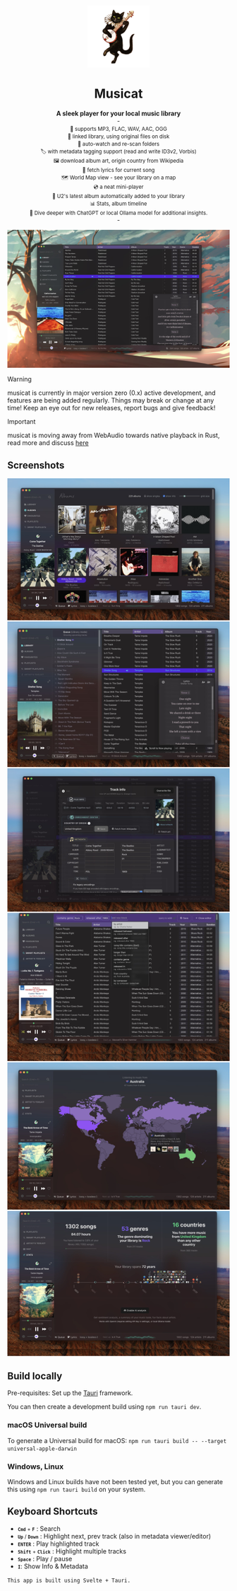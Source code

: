 <p align="center">
<img height="140" src="src-tauri/icons/Square310x310Logo.png">
</p>
<h1 align="center">Musicat</h1>
<p align="center">
<b>A sleek player for your local music library</b>
<br/>
-
<br/>
<small>🎵 supports MP3, FLAC, WAV, AAC, OGG</small>
<br/>
<small>🔗 linked library, using original files on disk</small>
<br/>
<small>👀 auto-watch and re-scan folders</small>
<br/>
<small>🏷 with metadata tagging support (read and write ID3v2, Vorbis)</small>
<br/>
<small>🖼 download album art, origin country from Wikipedia
</small>
<br/>
<small>🎤 fetch lyrics for current song
</small>
<br/>
<small>🗺 World Map view - see your library on a map
</small>
<br/>
<small>💿 a neat mini-player
</small>
<br/>
<small>🎸 U2's latest album automatically added to your library
</small>
<br/>
<small>📊 Stats, album timeline
</small>
<br/>
<small>🤖 Dive deeper with ChatGPT or local Ollama model for additional insights.
</small>
<br/>
  -
</p>

![screenshot](docs/musicat-feb-2024.jpg)

> [!WARNING]
> musicat is currently in major version zero (0.x) active development, and features are being added regularly. Things may break or change at any time! Keep an eye out for new releases, report bugs and give feedback!

> [!IMPORTANT]
> musicat is moving away from WebAudio towards native playback in Rust, read more and discuss [here](https://github.com/basharovV/musicat/discussions/6)

## Screenshots
![screenshot](docs/albums.jpg)
![screenshot](docs/queue.jpg)
![screenshot](docs/track-info.jpg)
![screenshot](docs/smart-query.jpg)
![screenshot](docs/map.jpg)
![screenshot](docs/stats.jpg)

## Build locally

Pre-requisites: Set up the [Tauri](https://tauri.app/) framework.

You can then create a development build using `npm run tauri dev`.

### macOS Universal build

To generate a Universal build for macOS:
`npm run tauri build -- --target universal-apple-darwin`

### Windows, Linux

Windows and Linux builds have not been tested yet, but you can generate this using `npm run tauri build` on your system.

## Keyboard Shortcuts

-   <small><kbd>**`Cmd`**</kbd> + <kbd>**`F`**</kbd></small> : Search
-   <small><kbd>**`Up`**</kbd> / <kbd>**`Down`**</kbd></small> : Highlight next, prev track (also in metadata viewer/editor)
-   <small><kbd>**`ENTER`**</kbd></small> : Play highlighted track
-   <small><kbd>**`Shift`**</kbd> + <kbd>**`Click`**</kbd></small> : Highlight multiple tracks
-   <small><kbd>**`Space`**</kbd></small> : Play / pause
-   <small><kbd>**`I`**</kbd></small>: Show Info & Metadata

`This app is built using Svelte + Tauri.`
